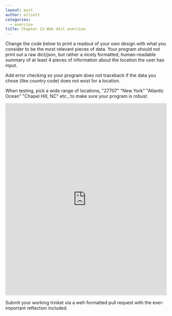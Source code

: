 ```yaml
---
layout: post
author: elliott
categories:
  - exercise
title: Chapter 13 Web dict exercise
---
```


Change the code below to print a readout of your own design with what you consider to be the most relevant pieces of data.  Your program
should not print out a raw dict/json, but rather a nicely formatted, human-readable summary of at least 4 pieces of information about
the location the user has input.

Add error checking so your program does not traceback if the data you chose (like country code) does not exist for a location.

When testing, pick a wide range of locations, "27707" "New York" "Atlantic Ocean" "Chapel Hill, NC" etc., to make sure your program is robust.

<iframe src="https://trinket.io/embed/python3/a5172b4281" width="100%" height="600" frameborder="0" marginwidth="0" marginheight="0" allowfullscreen></iframe>

Submit your working trinket via a well-formatted pull request with the ever-important reflection included.